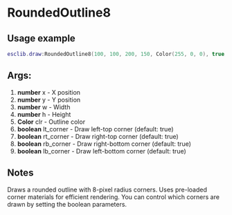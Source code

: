 # RoundedOutline8

## Usage example
```lua
esclib.draw:RoundedOutline8(100, 100, 200, 150, Color(255, 0, 0), true, true, true, true)
```

## Args:
1. **number** x - X position
2. **number** y - Y position
3. **number** w - Width
4. **number** h - Height
5. **Color** clr - Outline color
6. **boolean** lt_corner - Draw left-top corner (default: true)
7. **boolean** rt_corner - Draw right-top corner (default: true)
8. **boolean** rb_corner - Draw right-bottom corner (default: true)
9. **boolean** lb_corner - Draw left-bottom corner (default: true)

## Notes
Draws a rounded outline with 8-pixel radius corners. Uses pre-loaded corner materials for efficient rendering. You can control which corners are drawn by setting the boolean parameters.
